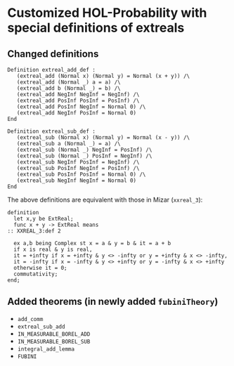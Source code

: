 # Customized HOL-Probability with special definitions of extreals

## Changed definitions

```
Definition extreal_add_def :
   (extreal_add (Normal x) (Normal y) = Normal (x + y)) /\
   (extreal_add (Normal _) a = a) /\
   (extreal_add b (Normal _) = b) /\
   (extreal_add NegInf NegInf = NegInf) /\
   (extreal_add PosInf PosInf = PosInf) /\
   (extreal_add PosInf NegInf = Normal 0) /\
   (extreal_add NegInf PosInf = Normal 0)
End

Definition extreal_sub_def :
   (extreal_sub (Normal x) (Normal y) = Normal (x - y)) /\
   (extreal_sub a (Normal _) = a) /\
   (extreal_sub (Normal _) NegInf = PosInf) /\
   (extreal_sub (Normal _) PosInf = NegInf) /\
   (extreal_sub NegInf PosInf = NegInf) /\
   (extreal_sub PosInf NegInf = PosInf) /\
   (extreal_sub PosInf PosInf = Normal 0) /\
   (extreal_sub NegInf NegInf = Normal 0)
End
```

The above definitions are equivalent with those in Mizar (`xxreal_3`):

```
definition
  let x,y be ExtReal;
  func x + y -> ExtReal means
:: XXREAL_3:def 2

  ex a,b being Complex st x = a & y = b & it = a + b
  if x is real & y is real,
  it = +infty if x = +infty & y <> -infty or y = +infty & x <> -infty,
  it = -infty if x = -infty & y <> +infty or y = -infty & x <> +infty
  otherwise it = 0;
  commutativity;
end;
```

## Added theorems (in newly added `fubiniTheory`)

* `add_comm`
* `extreal_sub_add`
* `IN_MEASURABLE_BOREL_ADD`
* `IN_MEASURABLE_BOREL_SUB`
* `integral_add_lemma`
* `FUBINI`
